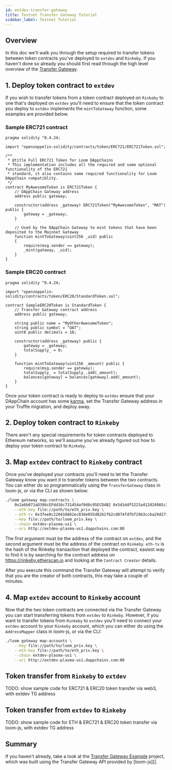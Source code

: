 ```yaml
---
id: extdev-transfer-gateway
title: Testnet Transfer Gateway Tutorial
sidebar_label: Testnet Tutorial
---
```


## Overview

In this doc we'll walk you through the setup required to transfer tokens between token contracts
you've deployed to `extdev` and `Rinkeby`. If you haven't done so already you should first read
through the high level overview of the [Transfer Gateway][].


## 1. Deploy token contract to `extdev`

If you wish to transfer tokens from a token contract deployed on `Rinkeby` to one that's deployed
on `extdev` you'll need to ensure that the token contract you deploy to `extdev` implements the
`mintToGateway` function, some examples are provided below.

### Sample ERC721 contract

```solidity
pragma solidity ^0.4.24;

import "openzeppelin-solidity/contracts/token/ERC721/ERC721Token.sol";

/**
 * @title Full ERC721 Token for Loom DAppChains
 * This implementation includes all the required and some optional functionality of the ERC721
 * standard, it also contains some required functionality for Loom DAppChain compatiblity.
 */
contract MyAwesomeToken is ERC721Token {
    // DAppChain Gateway address
    address public gateway;

    constructor(address _gateway) ERC721Token("MyAwesomeToken", "MAT") public {
        gateway = _gateway;
    }

    // Used by the DAppChain Gateway to mint tokens that have been deposited to the Mainnet Gateway
    function mintToGateway(uint256 _uid) public
    {
        require(msg.sender == gateway);
        _mint(gateway, _uid);
    }
}
```

### Sample ERC20 contract

```solidity
pragma solidity ^0.4.24;

import "openzeppelin-solidity/contracts/token/ERC20/StandardToken.sol";

contract SampleERC20Token is StandardToken {
    // Transfer Gateway contract address
    address public gateway;

    string public name = "MyOtherAwesomeToken";
    string public symbol = "OAT";
    uint8 public decimals = 18;
    
    constructor(address _gateway) public {
        gateway = _gateway;
        totalSupply_ = 0;
    }

    function mintToGateway(uint256 _amount) public {
        require(msg.sender == gateway);
        totalSupply_ = totalSupply_.add(_amount);
        balances[gateway] = balances[gateway].add(_amount);
    }
}
```

Once your token contract is ready to deploy to `extdev` ensure that your DAppChain account has some
[karma][], set the Transfer Gateway address in your Truffle migration, and deploy away.


## 2. Deploy token contract to `Rinkeby`

There aren't any special requirements for token contracts deployed to Ethereum networks, so we'll
assume you've already figured out how to deploy your token contract to `Rinkeby`.


## 3. Map `extdev` contract to `Rinkeby` contract

Once you've deployed your contracts you'll need to let the Transfer Gateway know you want it to
transfer tokens between the two contracts. You can either do so programmatically using the
`TransferGateway` class in loom-js, or via the CLI as shown below:

```bash
./loom gateway map-contracts \
    0x2a6b071aD396cEFdd16c731454af0d8c95ECD4B2 0x5d1ddf5223a412d24901c32d14ef56cb706c0f64 \
    --eth-key file://path/to/eth_priv.key \
    --eth-tx 0x3fee8c220416862ec836e055d8261f62cd874fdfbf29b3ccba29d271c047f96c \
    --key file://path/to/loom_priv.key \
    --chain extdev-plasma-us1 \
    --uri http://extdev-plasma-us1.dappchains.com:80
```

The first argument must be the address of the contract on `extdev`, and the second argument must
be the address of the contract on `Rinkeby`. `eth-tx` is the hash of the Rinkeby transaction
that deployed the contract, easiest way to find it is by searching for the contract address on
https://rinkeby.etherscan.io and looking at the `Contract Creator` details.

After you execute this command the Transfer Gateway will attempt to verify that you are the creator
of both contracts, this may take a couple of minutes.


## 4. Map `extdev` account to `Rinkeby` account

Now that the two token contracts are connected via the Transfer Gateway you can start transferring
tokens from `extdev` to `Rinkeby`. However, if you want to transfer tokens from `Rinkeby` to `extdev`
you'll need to connect your `extdev` account to your `Rinkeby` account, which you can either do using
the `AddressMapper` class in loom-js, or via the CLI:

```bash
./loom gateway map-accounts \
    --key file://path/to/loom_priv.key \
    --eth-key file://path/to/eth_priv.key \
    --chain extdev-plasma-us1 \
    --uri http://extdev-plasma-us1.dappchains.com:80
```


## Token transfer from `Rinkeby` to `extdev`

TODO: show sample code for ERC721 & ERC20 token transfer via web3, with extdev TG address


## Token transfer from `extdev` to `Rinkeby`

TODO: show sample code for ETH & ERC721 & ERC20 token transfer via loom-js, with extdev TG address


## Summary

If you haven't already, take a look at the [Transfer Gateway Example][] project, which was built
using the Transfer Gateway API provided by [loom-js][].


[karma]: join-testnet.html
[Transfer Gateway]: transfer-gateway.html
[Transfer Gateway Example]: https://github.com/loomnetwork/transfer-gateway-example

